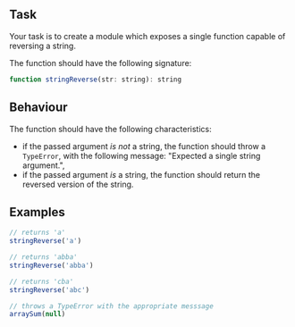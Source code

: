 ## Task

Your task is to create a module which exposes a single function capable of reversing a string.

The function should have the following signature:

~~~~JavaScript
function stringReverse(str: string): string
~~~~

## Behaviour

The function should have the following characteristics:

  * if the passed argument *is not* a string, the function should throw a `TypeError`, with the following message: "Expected a single string argument.",
  * if the passed argument *is* a string, the function should return the reversed version of the string.

## Examples

~~~~JavaScript
// returns 'a'
stringReverse('a')

// returns 'abba'
stringReverse('abba')

// returns 'cba'
stringReverse('abc')

// throws a TypeError with the appropriate messsage
arraySum(null)
~~~~
